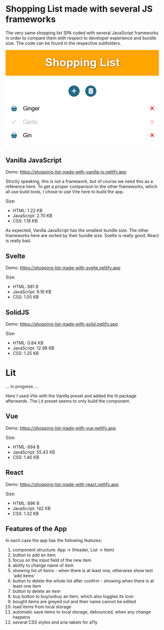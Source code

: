 # Shopping List made with several JS frameworks

The very same shopping list SPA coded with several JavaScript frameworks in order to compare them with respect to developer experience and bundle size. The code can be found in the respective subfolders.

![Screenshot of App](screenshot-of-app.png)

## Vanilla JavaScript

Demo: https://shopping-list-made-with-vanilla-js.netlify.app

Strictly speaking, this is not a framework, but of course we need this as a reference here. To get a proper comparison to the other frameworks, which all use build tools, I chose to use Vite here to build the app.

Size:
- HTML: 1.22 KB
- JavaScript: 2.70 KB
- CSS: 1.16 KB

As expected, Vanilla JavaScript has the smallest bundle size. The other frameworks here are sorted by their bundle size. Svelte is really good, React is really bad.

## Svelte

Demo: https://shopping-list-made-with-svelte.netlify.app

Size:
- HTML: 681 B
- JavaScript: 9.16 KB
- CSS: 1.05 KB

## SolidJS

Demo: https://shopping-list-made-with-solid.netlify.app

Size:
- HTML: 0.84 KB
- JavaScript: 12.98 KB
- CSS: 1.25 KB

# Lit

... in progress ...

Here I used Vite with the Vanilla preset and added the lit package afterwards. The Lit preset seems to only build the component.

## Vue

Demo: https://shopping-list-made-with-vue.netlify.app

Size:
- HTML: 694 B
- JavaScript: 55.43 KB
- CSS: 1.40 KB

## React

Demo: https://shopping-list-made-with-react.netlify.app

Size: 
- HTML: 896 B
- JavaScript: 142 KB
- CSS: 1.32 KB

## Features of the App
 
In each case the app has the following features:

1. component structure: App -> (Header, List -> Item)
2. button to add an item
3. focus on the input field of the new item
4. ability to change name of item
5. showing list of items - when there is at least one, otherwise show text 'add items'
6. button to delete the whole list after confirm - showing when there is at least one item
7. button to delete an item
8. buy button to buy/unbuy an item, which also toggles its icon
9. bought items are greyed out and their name cannot be edited
10. load items from local storage
11. automatic save items to local storage, debounced, when any change happens
12. several CSS styles and aria-labels for a11y